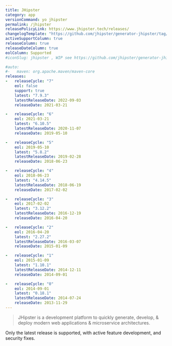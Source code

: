 ```yaml
---
title: JHipster
category: app
versionCommand: yo jhipster
permalink: /jhipster
releasePolicyLink: https://www.jhipster.tech/releases/
changelogTemplate: "https://github.com/jhipster/generator-jhipster/tag/__LATEST__"
activeSupportColumn: true
releaseColumn: true
releaseDateColumn: true
eolColumn: Supported
#iconSlug: jhipster , WIP see https://github.com/jhipster/generator-jhipster/issues/20533

#auto:
#-   maven: org.apache.maven/maven-core
releases:
-   releaseCycle: "7"
    eol: false
    support: true
    latest: "7.9.3"
    latestReleaseDate: 2022-09-03
    releaseDate: 2021-03-21

-   releaseCycle: "6"
    eol: 2021-03-21
    latest: "6.10.5"
    latestReleaseDate: 2020-11-07
    releaseDate: 2019-05-10

-   releaseCycle: "5"
    eol: 2019-05-10
    latest: "5.8.2"
    latestReleaseDate: 2019-02-28
    releaseDate: 2018-06-23

-   releaseCycle: "4"
    eol: 2018-06-23
    latest: "4.14.5"
    latestReleaseDate: 2018-06-19
    releaseDate: 2017-02-02

-   releaseCycle: "3"
    eol: 2017-02-02
    latest: "3.12.2"
    latestReleaseDate: 2016-12-19
    releaseDate: 2016-04-20

-   releaseCycle: "2"
    eol: 2016-04-20
    latest: "2.27.2"
    latestReleaseDate: 2016-03-07
    releaseDate: 2015-01-09

-   releaseCycle: "1"
    eol: 2015-01-09
    latest: "1.10.1"
    latestReleaseDate: 2014-12-11
    releaseDate: 2014-09-01

-   releaseCycle: "0"
    eol: 2014-09-01
    latest: "0.18.1"
    latestReleaseDate: 2014-07-24
    releaseDate: 2013-11-29
---
```


> JHipster is a development platform to quickly generate, develop, & deploy modern
> web applications & microservice architectures. 


Only the latest release is supported, with active feature development, and security fixes.
